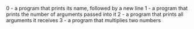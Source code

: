 0 - a program that prints its name, followed by a new line
1 -  a program that prints the number of arguments passed into it
2 - a program that prints all arguments it receives
3 - a program that multiplies two numbers
